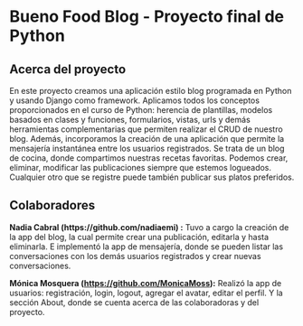 # Bueno Food Blog - Proyecto final de Python

<h2>Acerca del proyecto</h2>
En este proyecto creamos una aplicación estilo blog programada en Python y usando Django como framework. 
Aplicamos todos los conceptos proporcionados en el curso de Python: herencia de plantillas, modelos basados en clases y funciones, formularios, vistas, urls y demás herramientas complementarias que permiten realizar el CRUD de nuestro blog. Además, incorporamos la creación de una aplicación que permite la mensajería instantánea entre los usuarios registrados. 
Se trata de un blog de cocina, donde compartimos nuestras recetas favoritas. Podemos crear, eliminar, modificar las publicaciones siempre que estemos logueados. Cualquier otro que se registre puede también publicar sus platos preferidos.


<h2>Colaboradores</h2>
<strong>Nadia Cabral (https://github.com/nadiaemi) :</strong> Tuvo a cargo la creación de la app del blog, la cual permite crear una publicación, editarla y hasta eliminarla. E implementó la app de mensajería, donde se pueden listar las conversaciones con los demás usuarios registrados y crear nuevas conversaciones.

<strong> Mónica Mosquera (https://github.com/MonicaMoss):</strong> Realizó la app de usuarios: registración, login, logout, agregar el avatar, editar el perfil. Y la sección About, donde se cuenta acerca de las colaboradoras y del proyecto.
